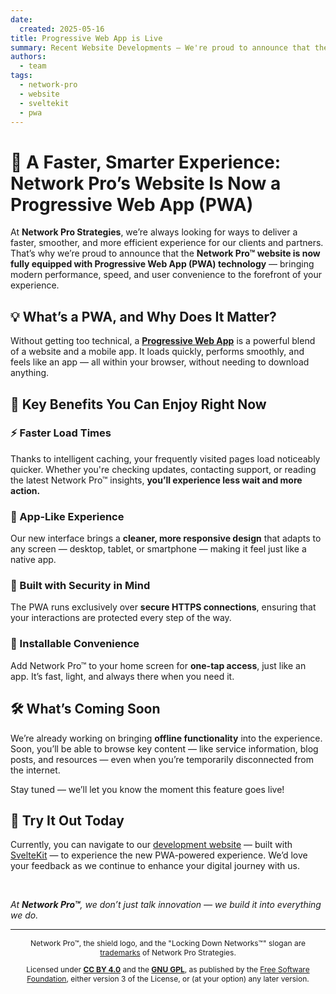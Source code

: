 ```yaml
---
date:
  created: 2025-05-16
title: Progressive Web App is Live
summary: Recent Website Developments — We're proud to announce that the Network Pro&trade; website is now fully equipped with Progresive Web App (PWA) technology.
authors:
  - team
tags:
  - network-pro
  - website
  - sveltekit
  - pwa
---
```


# 🚀 A Faster, Smarter Experience: Network Pro’s Website Is Now a Progressive Web App (PWA)

At **Network Pro Strategies**, we’re always looking for ways to deliver a faster, smoother, and more efficient experience for our clients and partners. That’s why we’re proud to announce that the **Network Pro&trade; website is now fully equipped with Progressive Web App (PWA) technology** — bringing modern performance, speed, and user convenience to the forefront of your experience.

## 💡 What’s a PWA, and Why Does It Matter?

Without getting too technical, a **[Progressive Web App](https://en.wikipedia.org/wiki/Progressive_web_app)** is a powerful blend of a website and a mobile app. It loads quickly, performs smoothly, and feels like an app — all within your browser, without needing to download anything.

<!-- more -->

## 🔑 Key Benefits You Can Enjoy Right Now

### ⚡ Faster Load Times

Thanks to intelligent caching, your frequently visited pages load noticeably quicker. Whether you're checking updates, contacting support, or reading the latest Network Pro&trade; insights, **you’ll experience less wait and more action.**

### 📱 App-Like Experience

Our new interface brings a **cleaner, more responsive design** that adapts to any screen — desktop, tablet, or smartphone — making it feel just like a native app.

### 🔐 Built with Security in Mind

The PWA runs exclusively over **secure HTTPS connections**, ensuring that your interactions are protected every step of the way.

### 📲 Installable Convenience

Add Network Pro&trade; to your home screen for **one-tap access**, just like an app. It’s fast, light, and always there when you need it.

## 🛠️ What’s Coming Soon

We’re already working on bringing **offline functionality** into the experience. Soon, you’ll be able to browse key content — like service information, blog posts, and resources — even when you’re temporarily disconnected from the internet.

Stay tuned — we’ll let you know the moment this feature goes live!

## 🔗 Try It Out Today

Currently, you can navigate to our [development website](https://dev.netwk.pro) — built with [SvelteKit](https://svelte.dev/docs/kit/introduction) — to experience the new PWA-powered experience. We’d love your feedback as we continue to enhance your digital journey with us.

&nbsp;

_At **Network Pro&trade;**, we don’t just talk innovation — we build it into everything we do._

---

<div style="font-size: 12px; text-align: center;">

<p>Network Pro&trade;, the shield logo, and the "Locking Down Networks&trade;" slogan are <a href="https://netwk.pro/license#trademark" target="_self">trademarks</a> of Network Pro Strategies.</p>

<p>Licensed under <a href="https://netwk.pro/license#cc-by" target="_self"><strong>CC BY 4.0</strong></a> and the <a href="https://netwk.pro/license#gnu-gpl" target="_self"><strong>GNU GPL</strong></a>, as published by the <a rel="noopener noreferrer" href="https://fsf.org" target="_blank">Free Software Foundation</a>, either version 3 of the License, or (at your option) any later version.</p>

</div>
